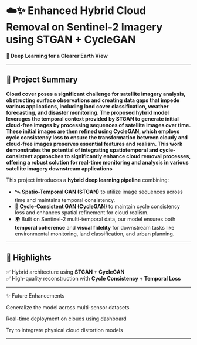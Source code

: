 ﻿# ☁️✨ Enhanced Hybrid Cloud Removal on Sentinel-2 Imagery using STGAN + CycleGAN

**🚀 Deep Learning for a Clearer Earth View**

---

## 🧠 Project Summary

**Cloud cover poses a significant challenge for satellite imagery analysis, obstructing surface 
observations and creating data gaps that impede various applications, including land cover 
classification, weather forecasting, and disaster monitoring.
The proposed hybrid model leverages 
the temporal context provided by STGAN to generate initial cloud-free images by processing sequences 
of satellite images over time. These initial images are then refined using CycleGAN, which employs 
cycle consistency loss to ensure the transformation between cloudy and cloud-free images preserves 
essential features and realism.
This work demonstrates the potential of integrating spatiotemporal and cycle-consistent approaches to significantly enhance cloud removal 
processes, offering a robust solution for real-time monitoring and analysis in various satellite imagery 
downstream applications**


This project introduces a **hybrid deep learning pipeline** combining:

- 🛰️ **Spatio-Temporal GAN (STGAN)** to utilize image sequences across time and maintains temporal consistency.
- 🎨 **Cycle-Consistent GAN (CycleGAN)** to maintain cycle consistency loss and enhances spatial refinement for cloud realism.
- 🌍 Built on Sentinel-2 multi-temporal data, our model ensures both **temporal coherence** and **visual fidelity** for downstream tasks like environmental monitoring, land classification, and urban planning.

---

## 📌 Highlights

✅ Hybrid architecture using **STGAN + CycleGAN**  
✅ High-quality reconstruction with **Cycle Consistency + Temporal Loss**  

---

✨ Future Enhancements

Generalize the model across multi-sensor datasets

Real-time deployment on clouds using dashboard

Try to integrate physical cloud distortion models

---
